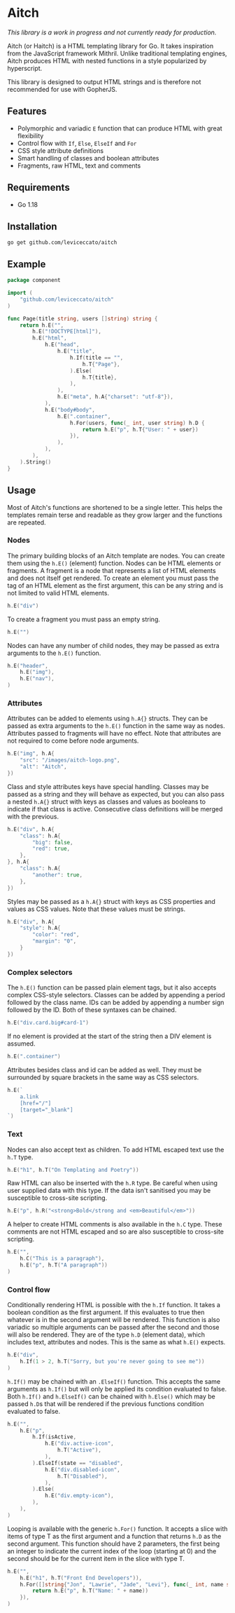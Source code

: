 # Aitch

_This library is a work in progress and not currently ready for production._

Aitch (or Haitch) is a HTML templating library for Go. It takes inspiration from the JavaScript framework Mithril. Unlike traditional templating engines, Aitch produces HTML with nested functions in a style popularized by hyperscript.

This library is designed to output HTML strings and is therefore not recommended for use with GopherJS.

## Features
- Polymorphic and variadic `E` function that can produce HTML with great flexibility
- Control flow with `If`, `Else`, `ElseIf` and `For`
- CSS style attribute definitions
- Smart handling of classes and boolean attributes
- Fragments, raw HTML, text and comments

## Requirements

- Go 1.18

## Installation

```
go get github.com/leviceccato/aitch
```

## Example

```go
package component

import (
    "github.com/leviceccato/aitch"
)

func Page(title string, users []string) string {
    return h.E("",
        h.E("!DOCTYPE[html]"),
        h.E("html",
            h.E("head",
                h.E("title",
                    h.If(title == "",
                        h.T{"Page"},
                    ).Else(
                        h.T{title},
                    ),
                ),
                h.E("meta", h.A{"charset": "utf-8"}),
            ),
            h.E("body#body",
                h.E(".container",
                    h.For(users, func(_ int, user string) h.D {
                        return h.E("p", h.T{"User: " + user})
                    }),
                ),
            ),
        ),
    ).String()
}
```

## Usage

Most of Aitch's functions are shortened to be a single letter. This helps the templates remain terse and readable as they grow larger and the functions are repeated.

### Nodes

The primary building blocks of an Aitch template are nodes. You can create them using the `h.E()` (element) function. Nodes can be HTML elements or fragments. A fragment is a node that represents a list of HTML elements and does not itself get rendered. To create an element you must pass the tag of an HTML element as the first argument, this can be any string and is not limited to valid HTML elements.

```go
h.E("div")
```

To create a fragment you must pass an empty string.

```go
h.E("")
```

Nodes can have any number of child nodes, they may be passed as extra arguments to the `h.E()` function.

```go
h.E("header",
    h.E("img"),
    h.E("nav"),
)
```

### Attributes

Attributes can be added to elements using `h.A{}` structs. They can be passed as extra arguments to the `h.E()` function in the same way as nodes. Attributes passed to fragments will have no effect. Note that attributes are not required to come before node arguments.

```go
h.E("img", h.A{
    "src": "/images/aitch-logo.png",
    "alt": "Aitch",
})
```

Class and style attributes keys have special handling. Classes may be passed as a string and they will behave as expected, but you can also pass a nested `h.A{}` struct with keys as classes and values as booleans to indicate if that class is active. Consecutive class definitions will be merged with the previous.

```go
h.E("div", h.A{
    "class": h.A{
        "big": false,
        "red": true,
    },
}, h.A{
    "class": h.A{
        "another": true,
    },
})
```

Styles may be passed as a `h.A{}` struct with keys as CSS properties and values as CSS values. Note that these values must be strings.

```go
h.E("div", h.A{
    "style": h.A{
        "color": "red",
        "margin": "0",
    }
})
```

### Complex selectors

The `h.E()` function can be passed plain element tags, but it also accepts complex CSS-style selectors. Classes can be added by appending a period followed by the class name. IDs can be added by appending a number sign followed by the ID. Both of these syntaxes can be chained.

```go
h.E("div.card.big#card-1")
```

If no element is provided at the start of the string then a DIV element is assumed.

```go
h.E(".container")
```

Attributes besides class and id can be added as well. They must be surrounded by square brackets in the same way as CSS selectors.

```go
h.E(`
    a.link
    [href="/"]
    [target="_blank"]
`)
```

### Text

Nodes can also accept text as children. To add HTML escaped text use the `h.T` type.

```go
h.E("h1", h.T("On Templating and Poetry"))
```

Raw HTML can also be inserted with the `h.R` type. Be careful when using user supplied data with this type. If the data isn't sanitised you may be susceptible to cross-site scripting.

```go
h.E("p", h.R("<strong>Bold</strong and <em>Beautiful</em>"))
```

A helper to create HTML comments is also available in the `h.C` type. These comments are not HTML escaped and so are also susceptible to cross-site scripting.

```go
h.E("",
    h.C("This is a paragraph"),
    h.E("p", h.T("A paragraph"))
)
```

### Control flow

Conditionally rendering HTML is possible with the `h.If` function. It takes a boolean condition as the first argument. If this evaluates to true then whatever is in the second argument will be rendered. This function is also variadic so multiple arguments can be passed after the second and those will also be rendered. They are of the type `h.D` (element data), which includes text, attributes and nodes. This is the same as what `h.E()` expects.

```go
h.E("div",
    h.If(1 > 2, h.T("Sorry, but you're never going to see me"))
)
```

`h.If()` may be chained with an `.ElseIf()` function. This accepts the same arguments as `h.If()` but will only be applied its condition evaluated to false. Both `h.If()` and `h.ElseIf()` can be chained with `h.Else()` which may be passed `h.D`s that will be rendered if the previous functions condition evaluated to false.


```go
h.E("",
    h.E("p",
        h.If(isActive,
            h.E("div.active-icon",
                h.T("Active"),
            ),
        ).ElseIf(state == "disabled",
            h.E("div.disabled-icon",
                h.T("Disabled"),
            ),
        ).Else(
            h.E("div.empty-icon"),
        ),
    ),
)
```

Looping is available with the generic `h.For()` function. It accepts a slice with items of type T as the first argument and a function that returns `h.D` as the second argument. This function should have 2 parameters, the first being an integer to indicate the current index of the loop (starting at 0) and the second should be for the current item in the slice with type T.

```go
h.E("",
    h.E("h1", h.T("Front End Developers")),
    h.For([]string{"Jon", "Lawrie", "Jade", "Levi"}, func(_ int, name string) h.D {
        return h.E("p", h.T("Name: " + name))
    }),
)
```